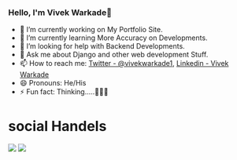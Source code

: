 ### Hello, I'm Vivek Warkade👋

- 🔭 I’m currently working on My Portfolio Site.
- 🌱 I’m currently learning More Accuracy on Developments.
- 🤔 I’m looking for help with Backend Developments.
- 💬 Ask me about Django and other web development Stuff.
- 📫 How to reach me: [Twitter - @vivekwarkade1](https://twitter.com/vivekwarkade1), [Linkedin - Vivek Warkade](https://www.linkedin.com/in/vivek-warkade-623866216/)
- 😄 Pronouns: He/His
- ⚡ Fun fact: Thinking.....🤔🤔🤔


# social Handels

<img src='![instagram](https://user-images.githubusercontent.com/79581616/164893741-fce7b7da-9232-4fb3-bfda-2f3cb1df0812.svg)'>

<img src="https://github-readme-stats.vercel.app/api?username=itzzvivek&&show_icons=true&title_color=ffffff&icon_color=bb2acf&text_color=daf7dc&bg_color=191919">

